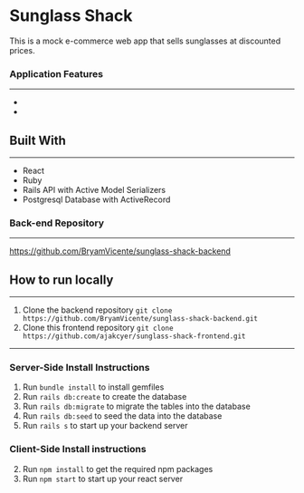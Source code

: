 # Sunglass Shack

<!-- A web app made using React frontend with a Rails backend. -->

This is a mock e-commerce web app that sells sunglasses at discounted prices.


### Application Features
---
-
-

## Built With
---

- React
- Ruby
- Rails API with Active Model Serializers
- Postgresql Database with ActiveRecord

### Back-end Repository
---
https://github.com/BryamVicente/sunglass-shack-backend



## How to run locally
---
1. Clone the backend repository `git clone https://github.com/BryamVicente/sunglass-shack-backend.git`
2. Clone this frontend repository `git clone https://github.com/ajakcyer/sunglass-shack-frontend.git`
---
### Server-Side Install Instructions
<!-- 1. Clone this repository in your terminal by running `git clone https://github.com/ajakcyer/sunglass-shack-frontend.git`
    - Also clone the backend repository to run the server for the data 
    - Make sure to run `rails db:create`, `rails db:migrate`, `rails db:seed` -->
1. Run `bundle install` to install gemfiles
2. Run `rails db:create` to create the database
3. Run `rails db:migrate` to migrate the tables into the database
4. Run `rails db:seed` to seed the data into the database
5. Run `rails s` to start up your backend server

### Client-Side Install instructions
2. Run `npm install` to get the required npm packages
3. Run `npm start` to start up your react server
